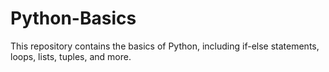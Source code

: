 # Python-Basics
This repository contains the basics of Python, including if-else statements, loops, lists, tuples, and more.
